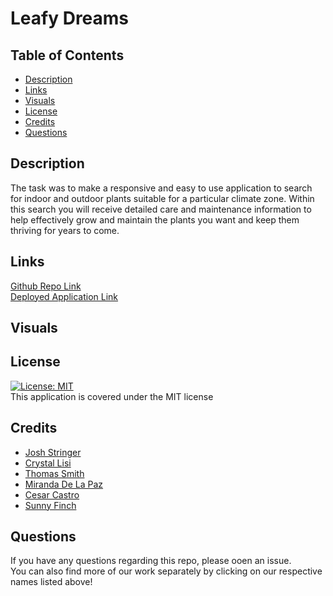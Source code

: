 # Leafy Dreams

## Table of Contents

- [Description](#description)<br>
- [Links](#links)<br>
- [Visuals](#visuals)<br>
- [License](#license)<br>
- [Credits](#credits)
- [Questions](#questions)<br>

## Description
The task was to make a responsive and easy to use application to search for indoor and outdoor plants suitable for a particular climate zone. Within this search you will receive detailed care and maintenance information to help effectively grow and maintain the plants you want and keep them thriving for years to come.
 

## Links

<a href="https://github.com/thomassmith0526/Leafy-Dreams">Github Repo Link</a><br>
<a href="">Deployed Application Link</a>

## Visuals

## License

[![License: MIT](https://img.shields.io/badge/License-MIT-yellow.svg)](https://opensource.org/licenses/MIT)<br>
This application is covered under the MIT license

## Credits

- [Josh Stringer](https://github.com/Stringer-J)<br>
- [Crystal Lisi](https://github.com/smrsun)<br>
- [Thomas Smith](https://github.com/thomassmith0526)<br>
- [Miranda De La Paz](https://github.com/MommaDLP)<br>
- [Cesar Castro](https://github.com/cj4871)<br>
- [Sunny Finch](https://github.com/0-Sunny-0)<br>

## Questions

If you have any questions regarding this repo, please ooen an issue.<br>
You can also find more of our work separately by clicking on our respective names listed above!